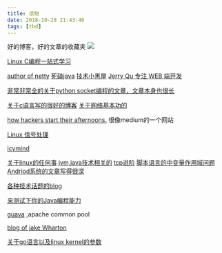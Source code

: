 ```yaml
---
title: 读物
date: 2018-10-28 21:43:40
tags: [tbd]
---
```


好的博客，好的文章的收藏夹
![](https://api1.foster66.xyz/static/imgs/ripe-grapes-macro-wallpaper-1920x1080-538350f32e183.jpg)
<!--more-->

[Linux C编程一站式学习](http://docs.linuxtone.org/ebooks/C&CPP/c/index.html)

[author of netty](http://normanmaurer.me/)
[死磕java](http://cmsblogs.com/?cat=189)
[技术小黑屋](https://droidyue.com/)
[Jerry Qu 专注 WEB 端开发](https://imququ.com/)

[非常非常全的关于python socket编程的文章，文章本身也很长](https://realpython.com/python-sockets/)

[关于c语言写的很好的博客](https://www.zfl9.com/categories/c/)
[关于网络基本功的](https://wizardforcel.gitbooks.io/network-basic/content/6.html)

[how hackers start their afternoons.](https://hackernoon.com/) 很像medium的一个网站

[Linux 信号处理](https://fixatom.com/deal-with-linux-signals/)

[icymind](https://icymind.com/)

[关于linux的任何事](https://www.cyberciti.biz/)
[jvm,java技术相关的](https://leokongwq.github.io/)
[tcp进阶](https://halfrost.com/advance_tcp/)
[脚本语言的中变量作用域问题](https://liujiacai.net/blog/2016/05/28/scope-closure/)
[Andriod系统的文章写得很深](https://fucknmb.com/2017/05/24/CURL-NDK交叉编译/)

[各种技术话题的blog](https://jameshfisher.com/)

[来测试下你的Java编程能力](http://hellojava.info/?p=549)

[guava](https://github.com/google/guava/wiki/cachesexplained) ,apache common pool

[blog of jake Wharton](https://jakewharton.com/blog/)

[关于go语言以及linux kernel的参数](https://colobu.com/2019/02/23/1m-go-tcp-connection/)

